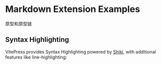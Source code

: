 # Markdown Extension Examples

原型和原型链

## Syntax Highlighting

VitePress provides Syntax Highlighting powered by [Shiki](https://github.com/shikijs/shiki), with additional features like line-highlighting:
